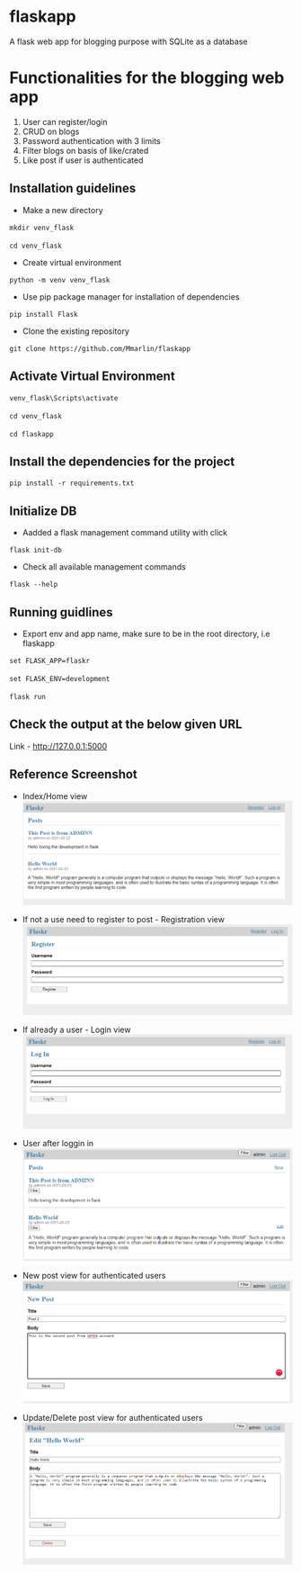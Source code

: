 # flaskapp
A flask web app for blogging purpose with SQLite as a database

# Functionalities for the blogging web app
1. User can register/login
2. CRUD on blogs
3. Password authentication with 3 limits
4. Filter blogs on basis of like/crated
5. Like post if user is authenticated

## Installation guidelines

- Make a new directory 
```
mkdir venv_flask

cd venv_flask
```

- Create virtual environment
```
python -m venv venv_flask
```

- Use pip package manager for installation of dependencies
```
pip install Flask
```

- Clone the existing repository
```
git clone https://github.com/Mmarlin/flaskapp
```

## Activate Virtual Environment
```
venv_flask\Scripts\activate

cd venv_flask

cd flaskapp
```

## Install the dependencies for the project
```
pip install -r requirements.txt
```

## Initialize DB

- Aadded a flask management command utility with click
```
flask init-db
```

- Check all available management commands
```
flask --help
```

## Running guidlines

-  Export env and app name, make sure to be in the root directory, i.e flaskapp

```
set FLASK_APP=flaskr

set FLASK_ENV=development

flask run
```
## Check the output at the below given URL
Link - http://127.0.0.1:5000

## Reference Screenshot

-  Index/Home view 
![Alt text](/images/v4.png)

- If not a use need to register to post - Registration view
![Alt text](/images/v5.png)

- If already a user - Login view 
![Alt text](/images/v6.png)

- User after loggin in 
![Alt text](/images/v1.png)

- New post view for authenticated users
![Alt text](/images/v2.png)

- Update/Delete post view for authenticated users
![Alt text](/images/v3.png)